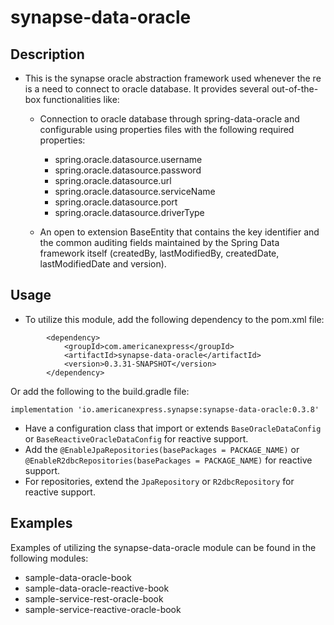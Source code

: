 # synapse-data-oracle

## Description

- This is the synapse oracle abstraction framework used whenever the re is a need to connect to
  oracle database. It provides several out-of-the-box functionalities like:

    - Connection to oracle database through spring-data-oracle and configurable
      using properties files with the following required properties:
       - spring.oracle.datasource.username
       - spring.oracle.datasource.password
       - spring.oracle.datasource.url
       - spring.oracle.datasource.serviceName
       - spring.oracle.datasource.port
       - spring.oracle.datasource.driverType

    - An open to extension BaseEntity that contains the key identifier and the common auditing fields maintained by the Spring Data framework itself (createdBy,
      lastModifiedBy, createdDate, lastModifiedDate and version).

## Usage
- To utilize this module, add the following dependency to the pom.xml file:
```
        <dependency>
            <groupId>com.americanexpress</groupId>
            <artifactId>synapse-data-oracle</artifactId>
            <version>0.3.31-SNAPSHOT</version>
        </dependency>
```
Or add the following to the build.gradle file:
```
implementation 'io.americanexpress.synapse:synapse-data-oracle:0.3.8'
```

- Have a configuration class that import or extends `BaseOracleDataConfig` or `BaseReactiveOracleDataConfig` for reactive support.
- Add the `@EnableJpaRepositories(basePackages = PACKAGE_NAME)` or `@EnableR2dbcRepositories(basePackages = PACKAGE_NAME)` for reactive support.
- For repositories, extend the `JpaRepository` or `R2dbcRepository` for reactive support.

## Examples
Examples of utilizing the synapse-data-oracle module can be found in the following modules:
- sample-data-oracle-book
- sample-data-oracle-reactive-book
- sample-service-rest-oracle-book
- sample-service-reactive-oracle-book
